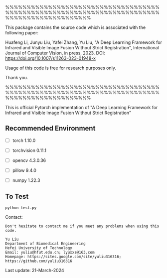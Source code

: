 %%%%%%%%%%%%%%%%%%%%%%%%%%%%%%%%%%%%%%%%%%%%%%%%%%%%%%%%%%%%%%%%%%%%%%%%%%%%%%%%%%%%%%%%%%%%

This package contains the source code which is associated with the following paper:

Huafeng Li, Junyu Liu, Yafei Zhang, Yu Liu, "A Deep Learning Framework for Infrared and Visible Image Fusion Without Strict Registration", International Journal of Computer Vision, in press, 2023. DOI: https://doi.org/10.1007/s11263-023-01948-x

Usage of this code is free for research purposes only. 

Thank you.

%%%%%%%%%%%%%%%%%%%%%%%%%%%%%%%%%%%%%%%%%%%%%%%%%%%%%%%%%%%%%%%%%%%%%%%%%%%%%%%%%%%%%%%%%%%%

This is official Pytorch implementation of "A Deep Learning Framework for Infrared and Visible Image Fusion Without Strict Registration"


## Recommended Environment

 - [ ] torch  1.10.0

 - [ ] torchvision 0.11.1

 - [ ] opencv  4.3.0.36

 - [ ] pillow  9.4.0

 - [ ] numpy  1.22.3
 

## To Test
    python test.py

	
	
Contact:

    Don't hesitate to contact me if you meet any problems when using this code.
    
    Yu Liu
    Department of Biomedical Engineering
    Hefei University of Technology                                                            
    Email: yuliu@hfut.edu.cn; lyuxxz@163.com
    Homepage: https://sites.google.com/site/yuliu316316; https://github.com/yuliu316316


Last update: 21-March-2024


